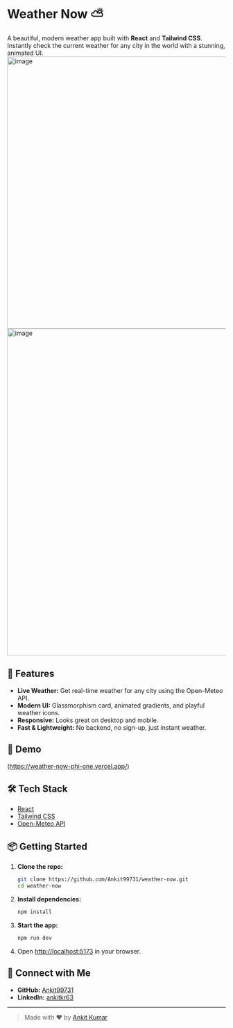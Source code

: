 # Weather Now ⛅

A beautiful, modern weather app built with **React** and **Tailwind CSS**. Instantly check the current weather for any city in the world with a stunning, animated UI.
<img width="1118" height="626" alt="image" src="https://github.com/user-attachments/assets/7d7f9a82-59ea-4ce1-acb3-a6fdb5a2e275" />
<img width="1299" height="753" alt="image" src="https://github.com/user-attachments/assets/4992676c-7d63-41e0-8c58-cf52be96851a" />



## 🚀 Features

- **Live Weather:** Get real-time weather for any city using the Open-Meteo API.
- **Modern UI:** Glassmorphism card, animated gradients, and playful weather icons.
- **Responsive:** Looks great on desktop and mobile.
- **Fast & Lightweight:** No backend, no sign-up, just instant weather.

## 🌈 Demo

(https://weather-now-phi-one.vercel.app/)

## 🛠️ Tech Stack

- [React](https://react.dev/)
- [Tailwind CSS](https://tailwindcss.com/)
- [Open-Meteo API](https://open-meteo.com/)

## 📦 Getting Started

1. **Clone the repo:**
   ```bash
   git clone https://github.com/Ankit99731/weather-now.git
   cd weather-now
   ```

2. **Install dependencies:**
   ```bash
   npm install
   ```

3. **Start the app:**
   ```bash
   npm run dev
   ```

4. Open [http://localhost:5173](http://localhost:5173) in your browser.

## 🤝 Connect with Me

- **GitHub:** [Ankit99731](https://github.com/Ankit99731)
- **LinkedIn:** [ankitkr63](https://www.linkedin.com/in/ankitkr63/)

---

> Made with ❤️ by [Ankit Kumar](https://github.com/Ankit99731)
